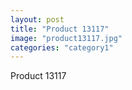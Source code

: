 ```yaml
---
layout: post
title: "Product 13117"
image: "product13117.jpg"
categories: "category1"
---
```

Product 13117
